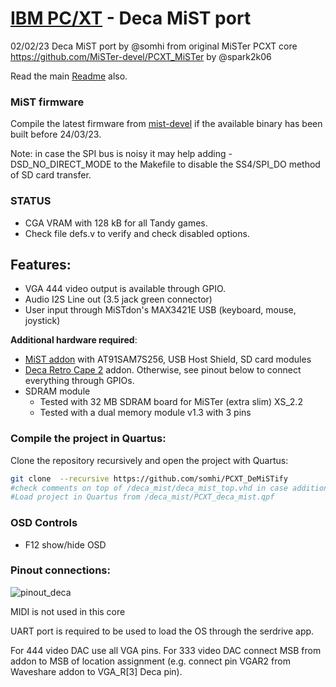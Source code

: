 # [IBM PC/XT](https://en.wikipedia.org/wiki/IBM_Personal_Computer_XT)  - Deca MiST port

02/02/23 Deca MiST port by @somhi from original MiSTer PCXT core  https://github.com/MiSTer-devel/PCXT_MiSTer by @spark2k06

Read the main [Readme](https://github.com/somhi/PCXT_DeMiSTify) also.

### MiST firmware

Compile the latest firmware from [mist-devel](https://github.com/mist-devel/mist-firmware) if the available binary has been built before 24/03/23.

Note: in case the  SPI bus is noisy it may help adding -DSD_NO_DIRECT_MODE to the Makefile to disable the SS4/SPI_DO method of SD card transfer. 

### STATUS

* CGA VRAM with 128 kB for all Tandy games.
* Check file defs.v to verify and check disabled options.

## **Features:**

* VGA 444 video output is available through GPIO. 
* Audio I2S Line out (3.5 jack green connector) 
* User input through MiSTdon's MAX3421E USB (keyboard, mouse, joystick)

**Additional hardware required**:

- [MiST addon](https://github.com/somhi/MiSTdon) with AT91SAM7S256, USB Host Shield, SD card modules
- [Deca Retro Cape 2](https://github.com/somhi/DECA_retro_cape_2) addon. Otherwise, see pinout below to connect everything through GPIOs.
- SDRAM module
  - Tested with 32 MB SDRAM board for MiSTer (extra slim) XS_2.2
  - Tested with a dual memory module v1.3 with 3 pins

### Compile the project in Quartus:

Clone the repository recursively and open the project with Quartus:

```sh
git clone  --recursive https://github.com/somhi/PCXT_DeMiSTify
#check comments on top of /deca_mist/deca_mist_top.vhd in case additional actions are needed
#Load project in Quartus from /deca_mist/PCXT_deca_mist.qpf
```

### OSD Controls

* F12 show/hide OSD 

### Pinout connections:

![pinout_deca](../DeMiSTify/Board/deca_mist/pinout_deca.png)

MIDI is not used in this core

UART port is required to be used to load the OS through the serdrive app.

For 444 video DAC use all VGA pins. For 333 video DAC connect MSB from addon to MSB of location assignment (e.g. connect pin VGAR2 from Waveshare addon to VGA_R[3] Deca pin).

